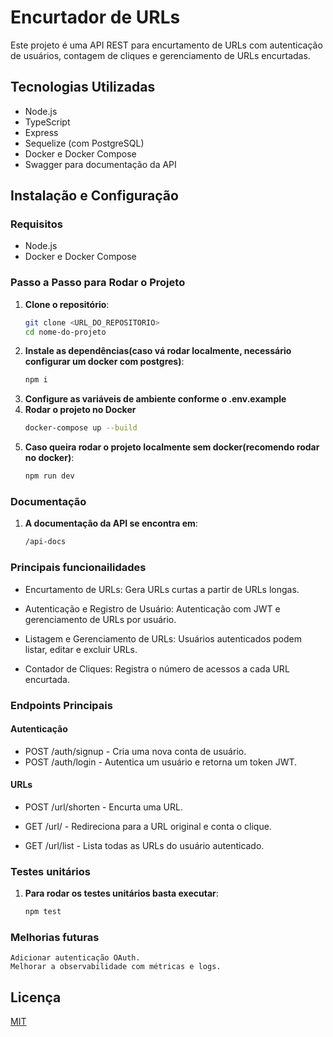 # Encurtador de URLs

Este projeto é uma API REST para encurtamento de URLs com autenticação de usuários, contagem de cliques e gerenciamento de URLs encurtadas.

## Tecnologias Utilizadas
- Node.js
- TypeScript
- Express
- Sequelize (com PostgreSQL)
- Docker e Docker Compose
- Swagger para documentação da API

## Instalação e Configuração

### Requisitos
- Node.js
- Docker e Docker Compose

### Passo a Passo para Rodar o Projeto

1. **Clone o repositório**:
   ```bash
   git clone <URL_DO_REPOSITORIO>
   cd nome-do-projeto
2. **Instale as dependências(caso vá rodar localmente, necessário configurar um docker com postgres)**:
    ```bash
    npm i
3. **Configure as variáveis de ambiente conforme o .env.example**
4. **Rodar o projeto no Docker**
    ```bash
    docker-compose up --build
5. **Caso queira rodar o projeto localmente sem docker(recomendo rodar no docker)**:
    ```bash
    npm run dev

### Documentação
1. **A documentação da API se encontra em**:
    ```bash
    /api-docs
### Principais funcionailidades
* Encurtamento de URLs: Gera URLs curtas a partir de URLs longas.

* Autenticação e Registro de Usuário: Autenticação com JWT e gerenciamento de URLs por usuário.

* Listagem e Gerenciamento de URLs: Usuários autenticados podem listar, editar e excluir URLs.

* Contador de Cliques: Registra o número de acessos a cada URL encurtada.

### Endpoints Principais
#### Autenticação
* POST /auth/signup - Cria uma nova conta de usuário.
* POST /auth/login - Autentica um usuário e retorna um token JWT.
#### URLs
* POST /url/shorten - Encurta uma URL.

* GET /url/ - Redireciona para a URL original e conta o clique.
* GET /url/list - Lista todas as URLs do usuário autenticado.

### Testes unitários
1. **Para rodar os testes unitários basta executar**:
    ```bash
    npm test
### Melhorias futuras
    Adicionar autenticação OAuth.
    Melhorar a observabilidade com métricas e logs.

## Licença

[MIT](https://choosealicense.com/licenses/mit/)